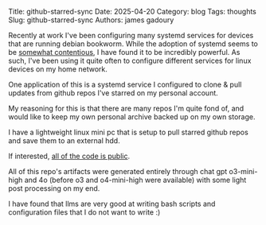 Title: github-starred-sync
Date: 2025-04-20
Category: blog
Tags: thoughts
Slug: github-starred-sync
Authors: james gadoury 

Recently at work I've been configuring many systemd services for devices that are running
debian bookworm. While the adoption of systemd seems to be [somewhat contentious](https://www.reddit.com/r/linuxquestions/comments/12sz3da/why_is_systemd_controversial/?rdt=35888),
I have found it to be incredibly powerful. As such, I've been using it quite often to configure different services for linux devices on my home network.

One application of this is a systemd service I configured to clone & pull updates from github repos I've starred on my personal account.

My reasoning for this is that there are many repos I'm quite fond of, and would like to keep my own personal archive backed up on my own storage.

I have a lightweight linux mini pc that is setup to pull starred github repos and save them to an external hdd.

If interested, [all of the code is public](https://github.com/jamesGadoury/github-starred-sync).

All of this repo's artifacts were generated entirely through chat gpt o3-mini-high and 4o (before o3 and o4-mini-high were available) with some light post processing on my end.

I have found that llms are very good at writing bash scripts and configuration files that I do not want to write :)
